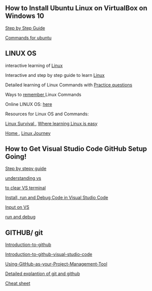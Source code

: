 ## How to Install Ubuntu Linux on VirtualBox on Windows 10 


<a href="https://itsfoss.com/install-linux-in-virtualbox/" target="_blank"> Step by Step Guide </a>

<a href="https://askubuntu.com/questions/222348/what-does-sudo-apt-get-update-do" target="_blank"> Commands for ubuntu </a>


## LINUX OS


interactive learning of <a href="https://linuxsurvival.com/" target="_blank"> Linux </a>

Interactive and step by step guide to learn <a href="https://linuxjourney.com/" target="_blank"> Linux </a>

Detailed learning of Linux Commands with <a href="https://linux-training.be/index.php?nav=fundamentals" target="_blank"> Practice questions </a>

Ways to <a href="https://www.networkworld.com/article/3489537/7-ways-to-remember-linux-commands.html" target="_blank" >remember </a> Linux Commands

Online LINUX OS: <a href="https://www.katacoda.com/" target="_blank"> here </a>

Resources for Linux OS and Commands:

<a href="https://linuxsurvival.com/" target="_blank">Linux Survival </a> , <a href="https://linuxsurvival.com/" target="_blank">Where learning Linux is easy </a>

<a href="https://linuxjourney.com/" target="_blank">Home </a> , <a href="https://linuxjourney.com/" target="_blank">Linux Journey</a>


## How to Get Visual Studio Code GitHub Setup Going!


<a href="https://adamtheautomator.com/visual-studio-code-github-setup/" target="_blank"> Step by stepv guide </a>

<a href="https://code.visualstudio.com/docs/cpp/config-mingw"> understanding vs </a>

<a href="https://stackoverflow.com/questions/48713604/how-can-i-clear-the-terminal-in-visual-studio-code"> to clear VS terminal </a>

<a href="https://youtu.be/H76uhpnDZUk" target="_blank"> Install, run and Debug Code in Visual Studio Code </a>

<a href="https://www.youtube.com/watch?v=Si8rN5J249M" target="_blank"> Input on VS </a>

<a href="https://www.youtube.com/watch?v=77v-Poud_io" target="_blank"> run and debug </a>


## GITHUB/ git

<a href="https://docs.microsoft.com/en-us/learn/modules/introduction-to-github/" target="_blank">Introduction-to-github </a>

<a href="https://docs.microsoft.com/en-us/learn/modules/introduction-to-github-visual-studio-code/" target="_blank">Introduction-to-github-visual-studio-code </a>

<a href="https://channel9.msdn.com/Shows/Learn-with-Dr-G/Using-GitHub-as-your-Project-Management-Tool-Recap--Learn-with-Dr-G" target="_blank">Using-GitHub-as-your-Project-Management-Tool</a>

<a href="https://www.youtube.com/watch?v=xuB1Id2Wxak" target="_blank"> Detailed explantion of git and github </a>

<a href="https://education.github.com/git-cheat-sheet-education.pdf" target="_blank"> Cheat sheet </a>

